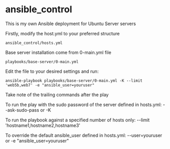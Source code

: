 # ansible_control
This is my own Ansible deployment for Ubuntu Server servers

Firstly, modify the host.yml to your preferred structure

    ansible_control/hosts.yml

Base server installation come from 0-main.yml file

    playbooks/base-server/0-main.yml

Edit the file to your desired settings and run:

    ansible-playbook playbooks/base-server/0-main.yml -K --limit 'web5b,web7' -e "ansible_user=youruser"

Take note of the trailing commands after the play

To run the play with the sudo password of the server defined in hosts.yml:
    --ask-sudo-pass or -K 

To run the playbook against a specified number of hosts only:
    --limit 'hostname1,hostname2,hostname3' 

To override the default ansible_user defined in hosts.yml:
    --user=youruser or -e "ansible_user=youruser" 
    